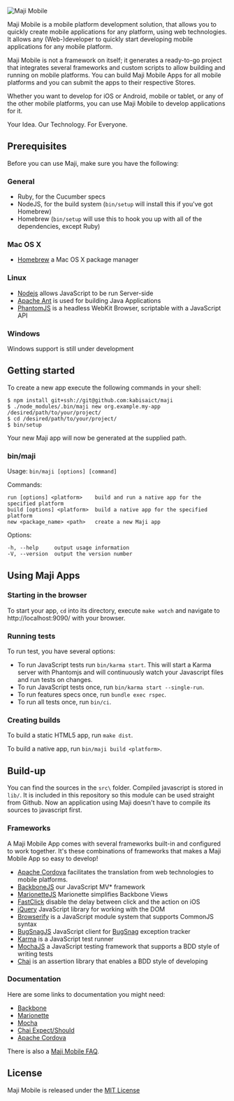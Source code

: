 ![Maji Mobile](img/maji-mobile-logo.png)

Maji Mobile is a mobile platform development solution, that allows you to quickly create mobile applications for any platform, using web technologies.
It allows any (Web-)developer to quickly start developing mobile applications for any mobile platform.

Maji Mobile is not a framework on itself; it generates a ready-to-go project that integrates several frameworks and custom scripts to allow building and running on mobile platforms. You can build Maji Mobile Apps for all mobile platforms and you can submit the apps to their respective Stores.

Whether you want to develop for iOS or Android, mobile or tablet, or any of the other mobile platforms, you can use Maji Mobile to develop applications for it.

Your Idea. Our Technology. For Everyone.

## Prerequisites

Before you can use Maji, make sure you have the following:


### General

* Ruby, for the Cucumber specs
* NodeJS, for the build system (`bin/setup` will install this if you've got Homebrew)
* Homebrew (`bin/setup` will use this to hook you up with all of the dependencies, except Ruby)

### Mac OS X

* [Homebrew](http://brew.sh) a Mac OS X package manager

### Linux

* [Nodejs](http://nodejs.org) allows JavaScript to be run Server-side
* [Apache Ant](http://ant.apache.org) is used for building Java Applications
* [PhantomJS](http://phantomjs.org/download.html) is a headless WebKit Browser, scriptable with a JavaScript API

### Windows

Windows support is still under development

## Getting started

To create a new app execute the following commands in your shell:

```
$ npm install git+ssh://git@github.com:kabisaict/maji
$ ./node_modules/.bin/maji new org.example.my-app /desired/path/to/your/project/
$ cd /desired/path/to/your/project/
$ bin/setup
```

Your new Maji app will now be generated at the supplied path.

### bin/maji

  Usage: `bin/maji [options] [command]`


  Commands:

    run [options] <platform>    build and run a native app for the specified platform
    build [options] <platform>  build a native app for the specified platform
    new <package_name> <path>   create a new Maji app

  Options:

    -h, --help     output usage information
    -V, --version  output the version number

## Using Maji Apps

### Starting in the browser

To start your app, `cd` into its directory, execute `make watch` and navigate to http://localhost:9090/ with your browser.

### Running tests

To run test, you have several options:
* To run JavaScript tests run `bin/karma start`. This will start a Karma server with Phantomjs and will continuously watch your Javascript files and run tests on changes.
* To run JavaScript tests once, run `bin/karma start --single-run`.
* To run features specs once, run `bundle exec rspec`.
* To run all tests once, run `bin/ci`.

### Creating builds

To build a static HTML5 app, run `make dist`.

To build a native app, run `bin/maji build <platform>`.

## Build-up

You can find the sources in the `src\` folder.
Compiled javascript is stored in `lib/`.  It is included in this repository so this module can be used straight from Github. Now an application using Maji doesn't have to compile its sources to javascript first.

### Frameworks

A Maji Mobile App comes with several frameworks built-in and configured to work together. It's these combinations of frameworks that makes a Maji Mobile App so easy to develop!

 * [Apache Cordova](https://cordova.apache.org) facilitates the translation from web technologies to mobile platforms.
 * [BackboneJS](http://backbonejs.org) our JavaScript MV* framework
 * [MarionetteJS](http://marionettejs.com) Marionette simplifies Backbone Views
 * [FastClick](http://ftlabs.github.io/fastclick/) disable the delay between click and the action on iOS
 * [jQuery](http://jquery.com) JavaScript library for working with the DOM
 * [Browserify](http://browserify.org) is a JavaScript module system that supports CommonJS syntax
 * [BugSnagJS](https://github.com/bugsnag/bugsnag-js) JavaScript client for [BugSnag](http://bugsnag.com/) exception tracker
 * [Karma](http://karma-runner.github.io/) is a JavaScript test runner
 * [MochaJS](http://mochajs.org) a JavaScript testing framework that supports a BDD style of writing tests
 * [Chai](http://chaijs.com) is an assertion library that enables a BDD style of developing

### Documentation

Here are some links to documentation you might need:

 * [Backbone](http://backbonejs.org)
 * [Marionette](http://marionettejs.com/docs/v1.8.7/)
 * [Mocha](http://mochajs.org/#assertions)
 * [Chai Expect/Should](http://chaijs.com/api/bdd/)
 * [Apache Cordova](http://cordova.apache.org/docs/en/4.0.0/)

There is also a [Maji Mobile FAQ](docs/faq.md).


## License

Maji Mobile is released under the [MIT License](http://opensource.org/licenses/MIT)
